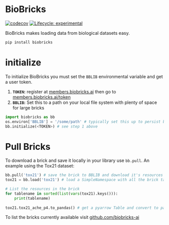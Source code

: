 # BioBricks
<!-- badges: start -->
[![codecov](https://codecov.io/gh/biobricks-ai/biobricks/branch/master/graph/badge.svg?token=J041MF0JKG)](https://codecov.io/gh/biobricks-ai/biobricks-r)
[![Lifecycle: experimental](https://img.shields.io/badge/lifecycle-experimental-orange.svg)](https://lifecycle.r-lib.org/articles/stages.html#experimental)
<!-- badges: end -->

BioBricks makes loading data from biological datasets easy.

```bash
pip install biobricks
```

# initialize
To initialize BioBricks you must set the `BBLIB` environmental variable and get a user token.
1. **`TOKEN`:** register at [members.biobricks.ai](https://members.biobricks.ai/register) then go to [members.biobricks.ai/token](https://members.biobricks.ai/token)
2. **`BBLIB`:** Set this to a path on your local file system with plenty of space for large bricks

```python
import biobricks as bb
os.environ['BBLIB'] = '/some/path' # typically set this up to persist between python sessions
bb.initialize(<TOKEN>) # see step 1 above
```

# Pull Bricks
To download a brick and save it locally in your library use `bb.pull`. An example using the Tox21 dataset:  

```python
bb.pull('tox21') # save the brick to BBLIB and download it's resources
tox21 = bb.load('tox21') # load a SimpleNamespace with all the brick tables

# List the resources in the brick
for tablename in sorted(list(vars(tox21).keys())):
    print(tablename)
    
tox21.tox21_ache_p4.to_pandas() # get a pyarrow Table and convert to pandas dataframe
```

To list the bricks currently available visit [github.com/biobricks-ai](https://github.com/biobricks-ai)
